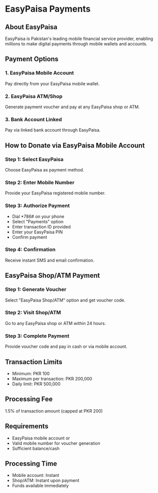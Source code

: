 # EasyPaisa Payments

## About EasyPaisa
EasyPaisa is Pakistan's leading mobile financial service provider, enabling millions to make digital payments through mobile wallets and accounts.

## Payment Options

### 1. EasyPaisa Mobile Account
Pay directly from your EasyPaisa mobile wallet.

### 2. EasyPaisa ATM/Shop
Generate payment voucher and pay at any EasyPaisa shop or ATM.

### 3. Bank Account Linked
Pay via linked bank account through EasyPaisa.

## How to Donate via EasyPaisa Mobile Account

### Step 1: Select EasyPaisa
Choose EasyPaisa as payment method.

### Step 2: Enter Mobile Number
Provide your EasyPaisa registered mobile number.

### Step 3: Authorize Payment
- Dial *786# on your phone
- Select "Payments" option
- Enter transaction ID provided
- Enter your EasyPaisa PIN
- Confirm payment

### Step 4: Confirmation
Receive instant SMS and email confirmation.

## EasyPaisa Shop/ATM Payment

### Step 1: Generate Voucher
Select "EasyPaisa Shop/ATM" option and get voucher code.

### Step 2: Visit Shop/ATM
Go to any EasyPaisa shop or ATM within 24 hours.

### Step 3: Complete Payment
Provide voucher code and pay in cash or via mobile account.

## Transaction Limits
- Minimum: PKR 100
- Maximum per transaction: PKR 200,000
- Daily limit: PKR 500,000

## Processing Fee
1.5% of transaction amount (capped at PKR 200)

## Requirements
- EasyPaisa mobile account or
- Valid mobile number for voucher generation
- Sufficient balance/cash

## Processing Time
- Mobile account: Instant
- Shop/ATM: Instant upon payment
- Funds available immediately
